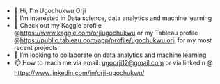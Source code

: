 - 👋 Hi, I’m Ugochukwu Orji
- 👀 I’m interested in Data science, data analytics and machine learning
- 👀 Check out my Kaggle profile @https://www.kaggle.com/orjiugochukwu or my Tableau profile @https://public.tableau.com/app/profile/ugochukwu.orji for my most recent projects
- 💞️ I’m looking to collaborate on data analytics and machine learning 
- 📫 How to reach me via email: ugoorji12@gmail.com or via linkedin @ https://www.linkedin.com/in/orji-ugochukwu/

<!---
ugoorji12/ugoorji12 is a ✨ special ✨ repository because its `README.md` (this file) appears on your GitHub profile.
You can click the Preview link to take a look at your changes.
--->
